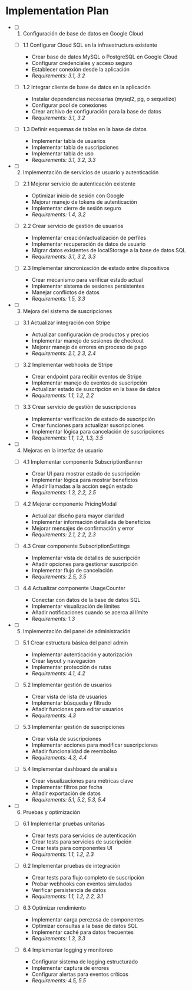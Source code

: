 # Implementation Plan

- [ ] 1. Configuración de base de datos en Google Cloud
  - [ ] 1.1 Configurar Cloud SQL en la infraestructura existente
    - Crear base de datos MySQL o PostgreSQL en Google Cloud
    - Configurar credenciales y acceso seguro
    - Establecer conexión desde la aplicación
    - _Requirements: 3.1, 3.2_

  - [ ] 1.2 Integrar cliente de base de datos en la aplicación
    - Instalar dependencias necesarias (mysql2, pg, o sequelize)
    - Configurar pool de conexiones
    - Crear archivo de configuración para la base de datos
    - _Requirements: 3.1, 3.2_

  - [ ] 1.3 Definir esquemas de tablas en la base de datos
    - Implementar tabla de usuarios
    - Implementar tabla de suscripciones
    - Implementar tabla de uso
    - _Requirements: 3.1, 3.2, 3.3_

- [ ] 2. Implementación de servicios de usuario y autenticación
  - [ ] 2.1 Mejorar servicio de autenticación existente
    - Optimizar inicio de sesión con Google
    - Mejorar manejo de tokens de autenticación
    - Implementar cierre de sesión seguro
    - _Requirements: 1.4, 3.2_

  - [ ] 2.2 Crear servicio de gestión de usuarios
    - Implementar creación/actualización de perfiles
    - Implementar recuperación de datos de usuario
    - Migrar datos existentes de localStorage a la base de datos SQL
    - _Requirements: 3.1, 3.2, 3.3_

  - [ ] 2.3 Implementar sincronización de estado entre dispositivos
    - Crear mecanismo para verificar estado actual
    - Implementar sistema de sesiones persistentes
    - Manejar conflictos de datos
    - _Requirements: 1.5, 3.3_

- [ ] 3. Mejora del sistema de suscripciones
  - [ ] 3.1 Actualizar integración con Stripe
    - Actualizar configuración de productos y precios
    - Implementar manejo de sesiones de checkout
    - Mejorar manejo de errores en proceso de pago
    - _Requirements: 2.1, 2.3, 2.4_

  - [ ] 3.2 Implementar webhooks de Stripe
    - Crear endpoint para recibir eventos de Stripe
    - Implementar manejo de eventos de suscripción
    - Actualizar estado de suscripción en la base de datos
    - _Requirements: 1.1, 1.2, 2.2_

  - [ ] 3.3 Crear servicio de gestión de suscripciones
    - Implementar verificación de estado de suscripción
    - Crear funciones para actualizar suscripciones
    - Implementar lógica para cancelación de suscripciones
    - _Requirements: 1.1, 1.2, 1.3, 3.5_

- [ ] 4. Mejoras en la interfaz de usuario
  - [ ] 4.1 Implementar componente SubscriptionBanner
    - Crear UI para mostrar estado de suscripción
    - Implementar lógica para mostrar beneficios
    - Añadir llamadas a la acción según estado
    - _Requirements: 1.3, 2.2, 2.5_

  - [ ] 4.2 Mejorar componente PricingModal
    - Actualizar diseño para mayor claridad
    - Implementar información detallada de beneficios
    - Mejorar mensajes de confirmación y error
    - _Requirements: 2.1, 2.2, 2.3_

  - [ ] 4.3 Crear componente SubscriptionSettings
    - Implementar vista de detalles de suscripción
    - Añadir opciones para gestionar suscripción
    - Implementar flujo de cancelación
    - _Requirements: 2.5, 3.5_

  - [ ] 4.4 Actualizar componente UsageCounter
    - Conectar con datos de la base de datos SQL
    - Implementar visualización de límites
    - Añadir notificaciones cuando se acerca al límite
    - _Requirements: 1.3_

- [ ] 5. Implementación del panel de administración
  - [ ] 5.1 Crear estructura básica del panel admin
    - Implementar autenticación y autorización
    - Crear layout y navegación
    - Implementar protección de rutas
    - _Requirements: 4.1, 4.2_

  - [ ] 5.2 Implementar gestión de usuarios
    - Crear vista de lista de usuarios
    - Implementar búsqueda y filtrado
    - Añadir funciones para editar usuarios
    - _Requirements: 4.3_

  - [ ] 5.3 Implementar gestión de suscripciones
    - Crear vista de suscripciones
    - Implementar acciones para modificar suscripciones
    - Añadir funcionalidad de reembolso
    - _Requirements: 4.3, 4.4_

  - [ ] 5.4 Implementar dashboard de análisis
    - Crear visualizaciones para métricas clave
    - Implementar filtros por fecha
    - Añadir exportación de datos
    - _Requirements: 5.1, 5.2, 5.3, 5.4_

- [ ] 6. Pruebas y optimización
  - [ ] 6.1 Implementar pruebas unitarias
    - Crear tests para servicios de autenticación
    - Crear tests para servicios de suscripción
    - Crear tests para componentes UI
    - _Requirements: 1.1, 1.2, 2.3_

  - [ ] 6.2 Implementar pruebas de integración
    - Crear tests para flujo completo de suscripción
    - Probar webhooks con eventos simulados
    - Verificar persistencia de datos
    - _Requirements: 1.1, 1.2, 2.2, 3.1_

  - [ ] 6.3 Optimizar rendimiento
    - Implementar carga perezosa de componentes
    - Optimizar consultas a la base de datos SQL
    - Implementar caché para datos frecuentes
    - _Requirements: 1.3, 3.3_

  - [ ] 6.4 Implementar logging y monitoreo
    - Configurar sistema de logging estructurado
    - Implementar captura de errores
    - Configurar alertas para eventos críticos
    - _Requirements: 4.5, 5.5_